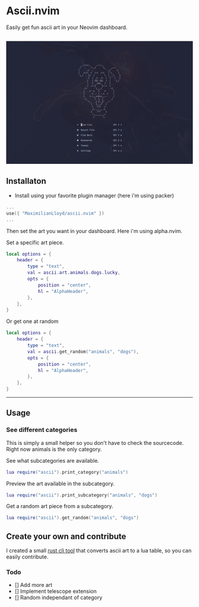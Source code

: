 # Ascii.nvim

Easily get fun ascii art in your Neovim dashboard.

![Preview of ascii.nvim in neovim](/preview.png)
---

## Installaton

- Install using your favorite plugin manager (here i'm using packer)

```lua
...
use({ "MaximilianLloyd/ascii.nvim" })
...
```

Then set the art you want in your dashboard. Here i'm using alpha.nvim.

Set a specific art piece.

```lua
local options = {
	header = {
		type = "text",
	    val = ascii.art.animals.dogs.lucky,
		opts = {
			position = "center",
			hl = "AlphaHeader",
		},
	},
}
```
Or get one at random
```lua
local options = {
	header = {
		type = "text",
	    val = ascii.get_random("animals", "dogs"),
		opts = {
			position = "center",
			hl = "AlphaHeader",
		},
	},
}
```

---

## Usage

### See different categories

This is simply a small helper so you don't have to check the sourcecode. Right now animals is the only category.

See what subcategories are available.

```lua
lua require("ascii").print_category("animals")
```

Preview the art available in the subcategory.
```lua
lua require("ascii").print_subcategory("animals", "dogs")
```

Get a random art piece from a subcategory.
```lua
lua require("ascii").get_random("animals", "dogs")
```

## Create your own and contribute

I created a small [rust cli tool](https://github.com/MaximilianLloyd/ascii-lua-table) that converts ascii art to a lua table, so you can easily contribute.

### Todo
- [] Add more art
- [] Implement telescope extension
- [] Random independant of category
